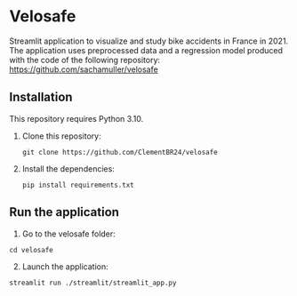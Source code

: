 # Velosafe

Streamlit application to visualize and study bike accidents in France in 2021. The application uses preprocessed data and a regression model produced with the code of the following repository: https://github.com/sachamuller/velosafe

## Installation

This repository requires Python 3.10.

1. Clone this repository:
   ```shell
   git clone https://github.com/ClementBR24/velosafe
   ```
2. Install the dependencies:
   ```shell
   pip install requirements.txt
   ```
## Run the application

1. Go to the velosafe folder:
```shell
cd velosafe
```
2. Launch the application:
```shell
streamlit run ./streamlit/streamlit_app.py
```